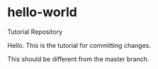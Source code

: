 # hello-world
Tutorial Repository

Hello. This is the tutorial for committing changes. 

This should be different from the master branch. 
